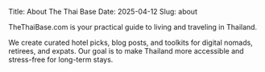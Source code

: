 Title: About The Thai Base
Date: 2025-04-12
Slug: about

TheThaiBase.com is your practical guide to living and traveling in Thailand.

We create curated hotel picks, blog posts, and toolkits for digital nomads, retirees, and expats. Our goal is to make Thailand more accessible and stress-free for long-term stays.
